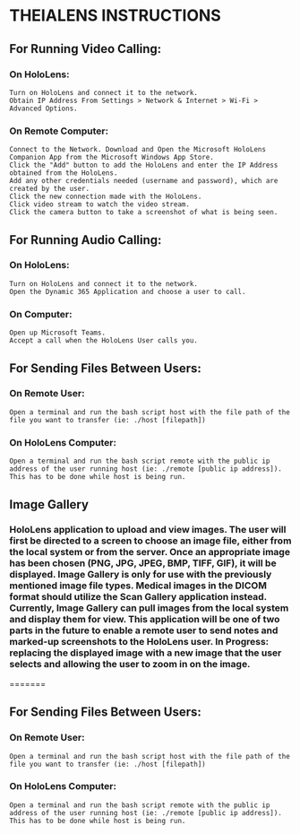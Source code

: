 # THEIALENS INSTRUCTIONS

## For Running Video Calling:
  ### On HoloLens: 
    Turn on HoloLens and connect it to the network.
    Obtain IP Address From Settings > Network & Internet > Wi-Fi > Advanced Options. 
  ### On Remote Computer: 
    Connect to the Network. Download and Open the Microsoft HoloLens Companion App from the Microsoft Windows App Store. 
    Click the "Add" button to add the HoloLens and enter the IP Address obtained from the HoloLens.  
    Add any other credentials needed (username and password), which are created by the user. 
    Click the new connection made with the HoloLens.
    Click video stream to watch the video stream.
    Click the camera button to take a screenshot of what is being seen.
                      
## For Running Audio Calling:
  ### On HoloLens:
    Turn on HoloLens and connect it to the network.
    Open the Dynamic 365 Application and choose a user to call.
  ### On Computer: 
    Open up Microsoft Teams.
    Accept a call when the HoloLens User calls you.
               
## For Sending Files Between Users:
  ### On Remote User:
    Open a terminal and run the bash script host with the file path of the file you want to transfer (ie: ./host [filepath])
  ### On HoloLens Computer:
    Open a terminal and run the bash script remote with the public ip address of the user running host (ie: ./remote [public ip address]). This has to be done while host is being run.

## Image Gallery
### HoloLens application to upload and view images. The user will first be directed to a screen to choose an image file, either from the local system or from the server.  Once an appropriate image has been chosen (PNG, JPG, JPEG, BMP, TIFF, GIF), it will be displayed.  Image Gallery is only for use with the previously mentioned image file types.  Medical images in the DICOM format should utilize the Scan Gallery application instead.  Currently, Image Gallery can pull images from the local system and display them for view.  This application will be one of two parts in the future to enable a remote user to send notes and marked-up screenshots to the HoloLens user.  In Progress: replacing the displayed image with a new image that the user selects and allowing the user to zoom in on the image.
=======
## For Sending Files Between Users:
  ### On Remote User: 
    Open a terminal and run the bash script host with the file path of the file you want to transfer (ie: ./host [filepath])
  ### On HoloLens Computer:
    Open a terminal and run the bash script remote with the public ip address of the user running host (ie: ./remote [public ip address]).
    This has to be done while host is being run.
